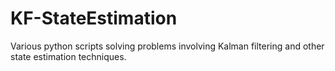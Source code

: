 # KF-StateEstimation
Various python scripts solving problems involving Kalman filtering and other state estimation techniques.

